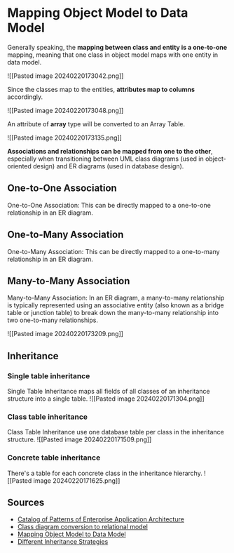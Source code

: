# Mapping Object Model to Data Model

Generally speaking, the **mapping between class and entity is a one-to-one** mapping, meaning that one class in object model maps with one entity in data model.

![[Pasted image 20240220173042.png]]

Since the classes map to the entities, **attributes map to columns** accordingly.

![[Pasted image 20240220173048.png]]

An attribute of **array** type will be converted to an Array Table.

![[Pasted image 20240220173135.png]]

**Associations and relationships can be mapped from one to the other**, especially when transitioning between UML class diagrams (used in object-oriented design) and ER diagrams (used in database design).

## One-to-One Association

One-to-One Association: This can be directly mapped to a one-to-one relationship in an ER diagram.

## One-to-Many Association

One-to-Many Association: This can be directly mapped to a one-to-many relationship in an ER diagram.

## Many-to-Many Association

Many-to-Many Association: In an ER diagram, a many-to-many relationship is typically represented using an associative entity (also known as a bridge table or junction table) to break down the many-to-many relationship into two one-to-many relationships.

![[Pasted image 20240220173209.png]]

## Inheritance

### Single table inheritance

Single Table Inheritance maps all fields of all classes of an inheritance structure into a single table.
![[Pasted image 20240220171304.png]]

### Class table inheritance

Class Table Inheritance use one database table per class in the inheritance structure.
![[Pasted image 20240220171509.png]]

### Concrete table inheritance

There's a table for each concrete class in the inheritance hierarchy.
![[Pasted image 20240220171625.png]]

## Sources

- [Catalog of Patterns of Enterprise Application Architecture](https://martinfowler.com/eaaCatalog/index.html)
- [Class diagram conversion to relational model](https://stackoverflow.com/questions/47169465/class-diagram-conversion-to-relational-model-inheritance-and-a-table-for-match)
- [Mapping Object Model to Data Model](https://www.visual-paradigm.com/support/documents/vpuserguide/3563/3564/85444_mappingobjec.html)
- [Different Inheritance Strategies](https://www.visual-paradigm.com/support/documents/vpuserguide/3563/3564/85388_differentinh.html)
